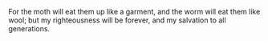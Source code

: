 For the moth will eat them up like a garment, and the worm will eat them like wool; but my righteousness will be forever, and my salvation to all generations.
